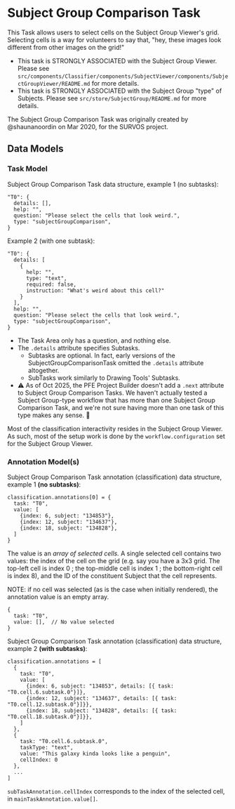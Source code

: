 # Subject Group Comparison Task

This Task allows users to select cells on the Subject Group Viewer's grid.
Selecting cells is a way for volunteers to say that, "hey, these images look
different from other images on the grid!"

- This task is STRONGLY ASSOCIATED with the Subject Group Viewer. Please see `src/components/Classifier/components/SubjectViewer/components/SubjectGroupViewer/README.md` for more details.
- This task is STRONGLY ASSOCIATED with the Subject Group "type" of Subjects. Please see `src/store/SubjectGroup/README.md` for more details.

The Subject Group Comparison Task was originally created by @shaunanoordin on Mar 2020, for the SURVOS project.

## Data Models

### Task Model

Subject Group Comparison Task data structure, example 1 (no subtasks):

```
"T0": {
  details: [],
  help: "",
  question: "Please select the cells that look weird.",
  type: "subjectGroupComparison",
}
```

Example 2 (with one subtask):

```
"T0": {
  details: [
    {
      help: "",
      type: "text",
      required: false,
      instruction: "What's weird about this cell?"
    }
  ],
  help: "",
  question: "Please select the cells that look weird.",
  type: "subjectGroupComparison",
}
```

- The Task Area only has a question, and nothing else.
- The `.details` attribute specifies Subtasks.
  - Subtasks are optional. In fact, early versions of the SubjectGroupComparisonTask omitted the `.details` attribute altogether.
  - SubTasks work similarly to Drawing Tools' Subtasks.
- ⚠️ As of Oct 2025, the PFE Project Builder doesn't add a `.next` attribute to Subject Group Comparison Tasks. We haven't actually tested a Subject Group-type workflow that has more than one Subject Group Comparison Task, and we're not sure having more than one task of this type makes any sense. 🤔

Most of the classification interactivity resides in the Subject Group Viewer. As such, most of the setup work is done by the `workflow.configuration` set for the Subject Group Viewer.

### Annotation Model(s)

Subject Group Comparison Task annotation (classification) data structure, example 1 **(no subtasks)**:

```
classification.annotations[0] = {
  task: "T0",
  value: [
    {index: 6, subject: "134853"},
    {index: 12, subject: "134637"},
    {index: 18, subject: "134828"},
  ]
}
```

The value is an _array of selected cells._ A single selected cell contains two values: the index of the cell on the grid (e.g. say you have a 3x3 grid. The top-left cell is index 0 ; the top-middle cell is index 1 ; the bottom-right cell is index 8), and the ID of the constituent Subject that the cell represents.

NOTE: if no cell was selected (as is the case when initially rendered), the annotation value is an empty array.

```
{
  task: "T0",
  value: [],  // No value selected
}
```

Subject Group Comparison Task annotation (classification) data structure, example 2 **(with subtasks)**:

```
classification.annotations = [
  {
    task: "T0",
    value: [
      {index: 6, subject: "134853", details: [{ task: "T0.cell.6.subtask.0"}]},
      {index: 12, subject: "134637", details: [{ task: "T0.cell.12.subtask.0"}]}},
      {index: 18, subject: "134828", details: [{ task: "T0.cell.18.subtask.0"}]}},
    ]
  },
  {
    task: "T0.cell.6.subtask.0",
    taskType: "text",
    value: "This galaxy kinda looks like a penguin",
    cellIndex: 0
  },
  ...
]
```

`subTaskAnnotation.cellIndex` corresponds to the index of the selected cell, in `mainTaskAnnotation.value[]`.